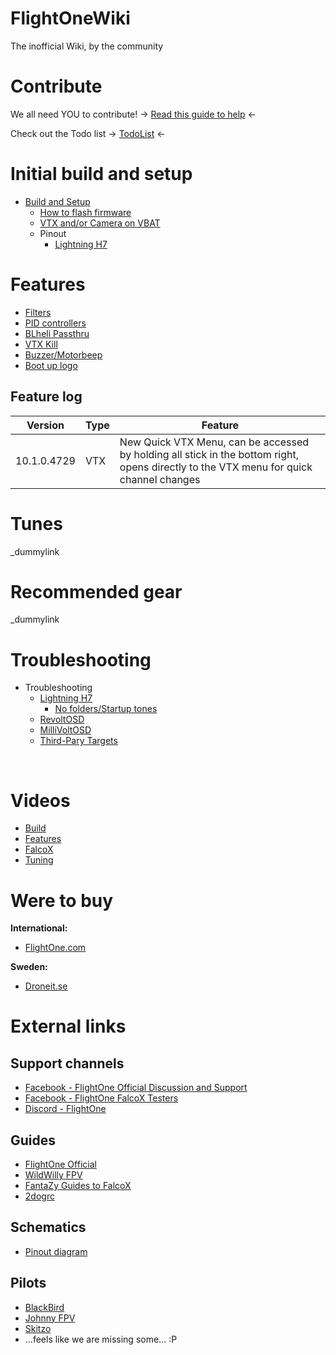 # FlightOneWiki
The inofficial Wiki, by the community</br>

# Contribute
We all need YOU to contribute! -> <a href='/Contribute/Contribute.md'>Read this guide to help</a> <-

Check out the Todo list -> [TodoList](https://github.com/fl1wiki-mrteel/FlightOneWiki/blob/main/Contribute/Todolist.md) <-

# Initial build and setup

- [Build and Setup](https://github.com/fl1wiki-mrteel/FlightOneWiki/tree/main/InitialSetup)
    - [How to flash firmware](https://github.com/fl1wiki-mrteel/FlightOneWiki/blob/main/InitialSetup/FlashFirmware.md)
    - [VTX and/or Camera on VBAT](https://github.com/fl1wiki-mrteel/FlightOneWiki/blob/main/InitialSetup/VBAT.md)
    - Pinout
        - [Lightning H7](https://github.com/fl1wiki-mrteel/FlightOneWiki/blob/main/Flightcontrollers/Lightning%20H7/Pinout)

# Features

- [Filters](https://github.com/fl1wiki-mrteel/FlightOneWiki/tree/main/Features/Filters)
- [PID controllers](https://github.com/fl1wiki-mrteel/FlightOneWiki/tree/main/Features/PIDControllers)
- [BLheli Passthru](https://github.com/fl1wiki-mrteel/FlightOneWiki/tree/main/Features/BLHeli)
- [VTX Kill](https://github.com/fl1wiki-mrteel/FlightOneWiki/tree/main/Features/VTX)
- [Buzzer/Motorbeep](https://github.com/fl1wiki-mrteel/FlightOneWiki/tree/main/Features/Buzzer)
- [Boot up logo](https://github.com/fl1wiki-mrteel/FlightOneWiki/tree/main/Flightcontrollers/Lightning%20H7/Splash%20Screen)


## Feature log

Version | Type | Feature
------------ | ------------- | -------------
10.1.0.4729 | VTX | New Quick VTX Menu, can be accessed by holding all stick in the bottom right, opens directly to the VTX menu for quick channel changes

# Tunes
_dummylink

# Recommended gear
_dummylink

# Troubleshooting

- Troubleshooting
    - [Lightning H7](https://github.com/fl1wiki-mrteel/FlightOneWiki/tree/main/Flightcontrollers/Lightning%20H7/Troubleshooting)
        - [No folders/Startup tones](https://github.com/fl1wiki-mrteel/FlightOneWiki/tree/main/Flightcontrollers/Lightning%20H7/Troubleshooting#lightning-h7---no-folders-or-startup-tones)
    - [RevoltOSD](https://github.com/fl1wiki-mrteel/FlightOneWiki/tree/main/Flightcontrollers/RevoltOSD/Troubleshooting)
    - [MilliVoltOSD](https://github.com/fl1wiki-mrteel/FlightOneWiki/tree/main/Flightcontrollers/RevoltOSD/Troubleshooting)    
    - [Third-Pary Targets](https://github.com/fl1wiki-mrteel/FlightOneWiki/tree/main/Flightcontrollers/Third-Party%20Targets/Troubleshooting) 


</br>

# Videos
- [Build](https://github.com/fl1wiki-mrteel/FlightOneWiki/tree/main/Videos)
- [Features](https://github.com/fl1wiki-mrteel/FlightOneWiki/tree/main/Videos)
- [FalcoX](https://github.com/fl1wiki-mrteel/FlightOneWiki/tree/main/Videos)
- [Tuning](https://github.com/fl1wiki-mrteel/FlightOneWiki/tree/main/Videos)

# Were to buy

<b>International:</b>
- [FlightOne.com](https://shop.flightone.com/)

<b>Sweden:</b>
- [Droneit.se](https://droneit.se/sv/elektronik/flight-controller/flightone/flightone-lightning-h7-500mhz-flight-controller.html)


# External links

## Support channels
- [Facebook - FlightOne Official Discussion and Support](https://www.facebook.com/groups/flightone/)
- [Facebook - FlightOne FalcoX Testers](https://www.facebook.com/groups/falcox)
- [Discord - FlightOne](https://flightone.com/discord.php)


## Guides

- [FlightOne Official](https://www.youtube.com/channel/UCrDqXVdOO2dC420YMLuFwMw)
- [WildWilly FPV](https://www.youtube.com/channel/UCLgBijEbut0pl6uXmDAkgwg)
- [FantaZy Guides to FalcoX](https://fantazy.fr/falcox/)
- [2dogrc](https://www.youtube.com/channel/UCmFdgKg9qgjT6fC2u3smxvw)


## Schematics

- [Pinout diagram](https://flightone.com/pinouts.html)

## Pilots

- [BlackBird](https://www.youtube.com/channel/UCyXHYPT1RrzU6_skZaPchCg)
- [Johnny FPV](https://www.youtube.com/channel/UC7O8KgJdsE_e9op3vG-p2dg)
- [Skitzo](https://www.youtube.com/channel/UCTG9Xsuc5-0HV9UcaTeX1PQ)
- ...feels like we are missing some... :P


